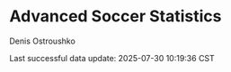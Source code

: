 # Advanced Soccer Statistics
Denis Ostroushko

<!-- gfm -->

Last successful data update: 2025-07-30 10:19:36 CST
